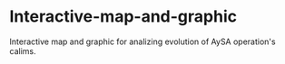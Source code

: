 # Interactive-map-and-graphic
Interactive map and graphic for analizing evolution of AySA operation's calims. 
